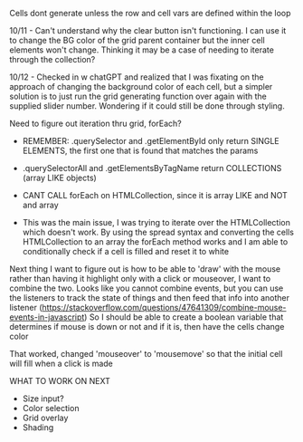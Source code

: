 Cells dont generate unless the row and cell vars are defined within the loop

10/11 - Can't understand why the clear button isn't functioning. I can use it to change the BG color of the
grid parent container but the inner cell elements won't change. Thinking it may be a case of needing to iterate
through the collection?

10/12 - Checked in w chatGPT and realized that I was fixating on the approach of changing the background color
of each cell, but a simpler solution is to just run the grid generating function over again with the supplied
slider number. Wondering if it could still be done through styling.

Need to figure out iteration thru grid, forEach?

- REMEMBER: .querySelector and .getElementById only return SINGLE ELEMENTS, the first one that is found that matches the params
- .querySelectorAll and .getElementsByTagName return COLLECTIONS (array LIKE objects)

- CANT CALL forEach on HTMLCollection, since it is array LIKE and NOT and array 
- This was the main issue, I was trying to iterate over the HTMLCollection which doesn't work. By using the spread syntax
and converting the cells HTMLCollection to an array the forEach method works and I am able to conditionally check if a cell is
filled and reset it to white

Next thing I want to figure out is how to be able to 'draw' with the mouse rather than having it highlight only with a click or 
mouseover, I want to combine the two. Looks like you cannot combine events, but you can use the listeners to track the state
of things and then feed that info into another listener (https://stackoverflow.com/questions/47641309/combine-mouse-events-in-javascript)
So I should be able to create a boolean variable that determines if mouse is down or not and if it is, then have the cells change color

That worked, changed 'mouseover' to 'mousemove' so that the initial cell will fill when a click is made

WHAT TO WORK ON NEXT

- Size input?
- Color selection 
- Grid overlay
- Shading
